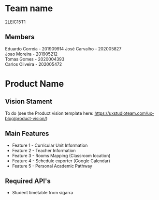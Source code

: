 # Team name
2LEIC15T1

## Members

Eduardo Correia - 201909914
José Carvalho - 202005827         
Joao Moreira - 201905212         
Tomas Gomes - 2020004393       
Carlos Oliveira - 202005472  

# Product Name

## Vision Stament
To do (see the Product vision template here: https://uxstudioteam.com/ux-blog/product-vision/)

## Main Features
 - Feature 1 - Curricular Unit Information
 - Feature 2 - Teacher Information
 - Feature 3 - Rooms Mapping (Classroom location)
 - Feature 4 - Schedule exporter (Google Calendar)
 - Feature 5 - Personal Academic Pathway

## Required API's
- Student timetable from sigarra
